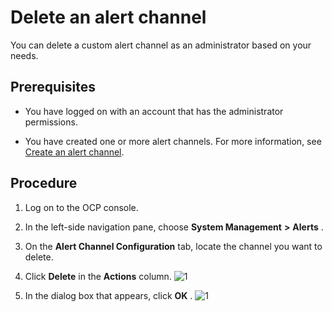 Delete an alert channel
============================================

You can delete a custom alert channel as an administrator based on your needs.

Prerequisites
----------------------------------

* You have logged on with an account that has the administrator permissions.



* You have created one or more alert channels. For more information, see [Create an alert channel](../900.use-alert-management/800.create-alarm-channel.md).






Procedure
------------------------------

1. Log on to the OCP console.



2. In the left-side navigation pane, choose **System Management** **\>** **Alerts** .



3. On the **Alert Channel Configuration** tab, locate the channel you want to delete.



4. Click **Delete** in the **Actions** column.
   ![1](https://help-static-aliyun-doc.aliyuncs.com/assets/img/en-US/7314306461/p384392.png)



5. In the dialog box that appears, click **OK** .
   ![1](https://help-static-aliyun-doc.aliyuncs.com/assets/img/en-US/7314306461/p384396.png)
